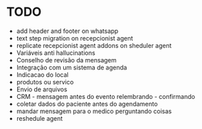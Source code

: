 # TODO
- add header and footer on whatsapp
- text step migration on recepcionist agent
- replicate recepcionist agent addons on sheduler agent
- Variáveis anti hallucinations 
- Conselho de revisão da mensagem
- Integração com um sistema de agenda
- Indicacao do local
- produtos ou servico
- Envio de arquivos
- CRM - mensagem antes do evento relembrando - confirmando
- coletar dados do paciente antes do agendamento
- mandar mensagem para o medico perguntando coisas
- reshedule agent

